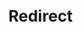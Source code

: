 ﻿---
layout: src/layouts/Redirect.astro
title: Redirect
redirect: https://octopus.com/docs/octopus-rest-api/cli/octopus-account-gcp-create
pubDate:  2023-01-01
navSearch: false
navSitemap: false
navMenu: false
---
